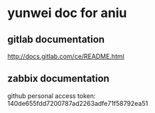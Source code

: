 # yunwei doc for aniu

## gitlab documentation

http://docs.gitlab.com/ce/README.html


## zabbix documentation

github personal access token: 140de655fdd7200787ad2263adfe71f58792ea51
